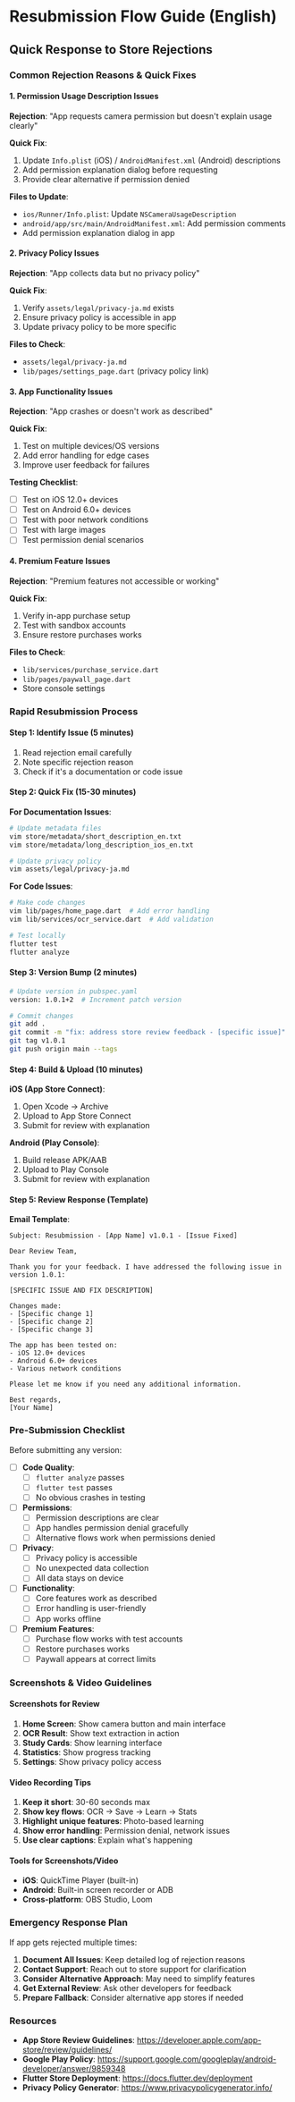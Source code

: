 # Resubmission Flow Guide (English)

## Quick Response to Store Rejections

### Common Rejection Reasons & Quick Fixes

#### 1. Permission Usage Description Issues

**Rejection**: "App requests camera permission but doesn't explain usage clearly"

**Quick Fix**:
1. Update `Info.plist` (iOS) / `AndroidManifest.xml` (Android) descriptions
2. Add permission explanation dialog before requesting
3. Provide clear alternative if permission denied

**Files to Update**:
- `ios/Runner/Info.plist`: Update `NSCameraUsageDescription`
- `android/app/src/main/AndroidManifest.xml`: Add permission comments
- Add permission explanation dialog in app

#### 2. Privacy Policy Issues

**Rejection**: "App collects data but no privacy policy"

**Quick Fix**:
1. Verify `assets/legal/privacy-ja.md` exists
2. Ensure privacy policy is accessible in app
3. Update privacy policy to be more specific

**Files to Check**:
- `assets/legal/privacy-ja.md`
- `lib/pages/settings_page.dart` (privacy policy link)

#### 3. App Functionality Issues

**Rejection**: "App crashes or doesn't work as described"

**Quick Fix**:
1. Test on multiple devices/OS versions
2. Add error handling for edge cases
3. Improve user feedback for failures

**Testing Checklist**:
- [ ] Test on iOS 12.0+ devices
- [ ] Test on Android 6.0+ devices
- [ ] Test with poor network conditions
- [ ] Test with large images
- [ ] Test permission denial scenarios

#### 4. Premium Feature Issues

**Rejection**: "Premium features not accessible or working"

**Quick Fix**:
1. Verify in-app purchase setup
2. Test with sandbox accounts
3. Ensure restore purchases works

**Files to Check**:
- `lib/services/purchase_service.dart`
- `lib/pages/paywall_page.dart`
- Store console settings

### Rapid Resubmission Process

#### Step 1: Identify Issue (5 minutes)
1. Read rejection email carefully
2. Note specific rejection reason
3. Check if it's a documentation or code issue

#### Step 2: Quick Fix (15-30 minutes)

**For Documentation Issues**:
```bash
# Update metadata files
vim store/metadata/short_description_en.txt
vim store/metadata/long_description_ios_en.txt

# Update privacy policy
vim assets/legal/privacy-ja.md
```

**For Code Issues**:
```bash
# Make code changes
vim lib/pages/home_page.dart  # Add error handling
vim lib/services/ocr_service.dart  # Add validation

# Test locally
flutter test
flutter analyze
```

#### Step 3: Version Bump (2 minutes)
```bash
# Update version in pubspec.yaml
version: 1.0.1+2  # Increment patch version

# Commit changes
git add .
git commit -m "fix: address store review feedback - [specific issue]"
git tag v1.0.1
git push origin main --tags
```

#### Step 4: Build & Upload (10 minutes)

**iOS (App Store Connect)**:
1. Open Xcode → Archive
2. Upload to App Store Connect
3. Submit for review with explanation

**Android (Play Console)**:
1. Build release APK/AAB
2. Upload to Play Console
3. Submit for review with explanation

#### Step 5: Review Response (Template)

**Email Template**:
```
Subject: Resubmission - [App Name] v1.0.1 - [Issue Fixed]

Dear Review Team,

Thank you for your feedback. I have addressed the following issue in version 1.0.1:

[SPECIFIC ISSUE AND FIX DESCRIPTION]

Changes made:
- [Specific change 1]
- [Specific change 2]
- [Specific change 3]

The app has been tested on:
- iOS 12.0+ devices
- Android 6.0+ devices
- Various network conditions

Please let me know if you need any additional information.

Best regards,
[Your Name]
```

### Pre-Submission Checklist

Before submitting any version:

- [ ] **Code Quality**:
  - [ ] `flutter analyze` passes
  - [ ] `flutter test` passes
  - [ ] No obvious crashes in testing

- [ ] **Permissions**:
  - [ ] Permission descriptions are clear
  - [ ] App handles permission denial gracefully
  - [ ] Alternative flows work when permissions denied

- [ ] **Privacy**:
  - [ ] Privacy policy is accessible
  - [ ] No unexpected data collection
  - [ ] All data stays on device

- [ ] **Functionality**:
  - [ ] Core features work as described
  - [ ] Error handling is user-friendly
  - [ ] App works offline

- [ ] **Premium Features**:
  - [ ] Purchase flow works with test accounts
  - [ ] Restore purchases works
  - [ ] Paywall appears at correct limits

### Screenshots & Video Guidelines

#### Screenshots for Review
1. **Home Screen**: Show camera button and main interface
2. **OCR Result**: Show text extraction in action
3. **Study Cards**: Show learning interface
4. **Statistics**: Show progress tracking
5. **Settings**: Show privacy policy access

#### Video Recording Tips
1. **Keep it short**: 30-60 seconds max
2. **Show key flows**: OCR → Save → Learn → Stats
3. **Highlight unique features**: Photo-based learning
4. **Show error handling**: Permission denial, network issues
5. **Use clear captions**: Explain what's happening

#### Tools for Screenshots/Video
- **iOS**: QuickTime Player (built-in)
- **Android**: Built-in screen recorder or ADB
- **Cross-platform**: OBS Studio, Loom

### Emergency Response Plan

If app gets rejected multiple times:

1. **Document All Issues**: Keep detailed log of rejection reasons
2. **Contact Support**: Reach out to store support for clarification
3. **Consider Alternative Approach**: May need to simplify features
4. **Get External Review**: Ask other developers for feedback
5. **Prepare Fallback**: Consider alternative app stores if needed

### Resources

- **App Store Review Guidelines**: https://developer.apple.com/app-store/review/guidelines/
- **Google Play Policy**: https://support.google.com/googleplay/android-developer/answer/9859348
- **Flutter Store Deployment**: https://docs.flutter.dev/deployment
- **Privacy Policy Generator**: https://www.privacypolicygenerator.info/
